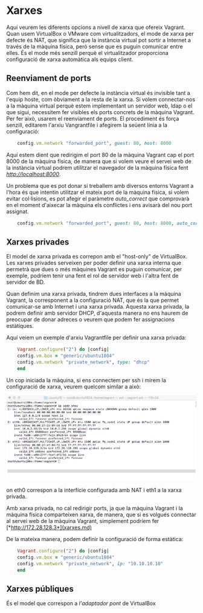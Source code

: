 # Xarxes

Aquí veurem les diferents opcions a nivell de xarxa que ofereix Vagrant. Quan usem VirtualBox o VMware com virtualitzadors, el mode de xarxa per defecte és NAT, que significa que la instància virtual pot sortir a Internet a través de la màquina física, però sense que es puguin comunicar entre elles. És el mode més senzill perquè el virtualitzador proporciona configuració de xarxa automàtica als equips client.

## Reenviament de ports

Com hem dit, en el mode per defecte la instància virtual és invisible tant a l'equip hoste, com òbviament a la resta de la xarxa. Si volem connectar-nos a la màquina virtual perquè estem implementant un servidor web, ldap o el que sigui, necessitem fer visibles els ports concrets de la màquina Vagrant. Per fer això, usarem el reenviament de ports. El procediment és força senzill, editarem l'arxiu Vangrantfile i afegirem la seüent línia a la configuració:

```ruby
    config.vm.network "forwarded_port", guest: 80, host: 8000
```

Aquí estem dient que redirigim el port 80 de la màquina Vagrant cap el port 8000 de la màquina física, de manera que si volem veure el servei web de la instància virtual podrem utilitzar el navegador de la màquina física fent [*http://localhost:8000*](xarxes.md).

Un problema que es pot donar si treballem amb diversos entorns Vagrant a l'hora és que intentin utilitzar el mateix port de la màquina física, si volem evitar col·lisions, es pot afegir el paràmetre *auto_correct* que comprovarà en el moment d'aixecar la màquina els conflictes i ens avisarà del nou port assignat.

```ruby
    config.vm.network "forwarded_port", guest: 80, host: 8000, auto_correct: true
```

## Xarxes privades

El model de xarxa privada es correpon amb el "host-only" de VirtualBox. Les xarxes privades serveixen per poder definir una xarxa interna que permetrà que dues o més màquines Vagrant es puguin comunicar, per exemple, podríem tenir una fent el rol de servidor web i l'altra fent de servidor de BD.

Quan definim una xarxa privada, tindrem dues interfaces a la màquina Vagrant, la corresponent a la configuració NAT, que és la que permet comunicar-se amb Internet i una xarxa privada. Aquesta xarxa privada, la podrem definir amb servidor DHCP, d'aquesta manera no ens haurem de preocupar de donar adreces o veurem que podem fer assignacions estàtiques.

Aquí veiem un exemple d'arxiu Vagrantfile per definir una xarxa privada:

```ruby
    Vagrant.configure("2") do |config|
    config.vm.box = "generic/ubuntu1804"
    config.vm.network "private_network", type: "dhcp"
    end
```

Un cop iniciada la màquina, si ens connectem per ssh i mirem la configuració de xarxa, veurem quelcom similar a això:

![private network](../pics/privateNetwork1.png)

on eth0 correspon a la interfície configurada amb NAT i eth1 a la xarxa privada.

Amb xarxa privada, no cal redirigir ports, ja que la màquina Vagrant i la màquina física comparteixen xarxa, de manera, que si es volgués connectar al servei web de la màquina Vagrant, simplement podríem fer [*http://172.28.128.3*](xarxes.md)

De la mateixa manera, podem definir la configuració de forma estàtica:

```ruby
    Vagrant.configure("2") do |config|
    config.vm.box = "generic/ubuntu1804"
    config.vm.network "private_network", ip: "10.10.10.10"
    end
```

## Xarxes públiques

És el model que correspon a *l'adaptador pont* de VirtualBox
